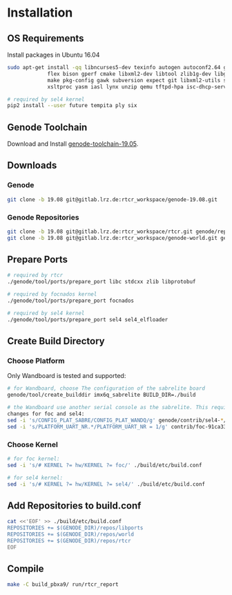 # Installation

## OS Requirements
Install packages in Ubuntu 16.04
```bash
sudo apt-get install -qq libncurses5-dev texinfo autogen autoconf2.64 g++ libexpat1-dev \
		     flex bison gperf cmake libxml2-dev libtool zlib1g-dev libglib2.0-dev \
		     make pkg-config gawk subversion expect git libxml2-utils syslinux \
		     xsltproc yasm iasl lynx unzip qemu tftpd-hpa isc-dhcp-server python-pip

# required by sel4 kernel
pip2 install --user future tempita ply six
```

## Genode Toolchain
Download and Install
[genode-toolchain-19.05](https://sourceforge.net/projects/genode/files/genode-toolchain/19.05/).


## Downloads

### Genode
```bash
git clone -b 19.08 git@gitlab.lrz.de:rtcr_workspace/genode-19.08.git
```

### Genode Repositories
```bash
git clone -b 19.08 git@gitlab.lrz.de:rtcr_workspace/rtcr.git genode/repos/rtcr
git clone -b 19.08 git@gitlab.lrz.de:rtcr_workspace/genode-world.git genode/repos/world
```

## Prepare Ports
```bash
# required by rtcr
./genode/tool/ports/prepare_port libc stdcxx zlib libprotobuf

# required by focnados kernel
./genode/tool/ports/prepare_port focnados

# required by sel4 kernel
./genode/tool/ports/prepare_port sel4 sel4_elfloader
```


## Create Build Directory

### Choose Platform
Only Wandboard is tested and supported:
```bash
# for Wandboard, choose The configuration of the sabrelite board
genode/tool/create_builddir imx6q_sabrelite BUILD_DIR=./build

# the Wandboard use another serial console as the sabrelite. This requires
changes for foc and sel4:
sed -i 's/CONFIG_PLAT_SABRE/CONFIG_PLAT_WANDQ/g' genode/contrib/sel4-*/src/kernel/sel4/configs/imx6/imx6q_sabrelite/autoconf.h
sed -i 's/PLATFORM_UART_NR.*/PLATFORM_UART_NR = 1/g' contrib/foc-91ca3363690c5b9c992a110375242f5d426a6848/src/kernel/foc/l4/mk/platforms/imx6.conf
```


### Choose Kernel
```bash
# for foc kernel:
sed -i 's/# KERNEL ?= hw/KERNEL ?= foc/' ./build/etc/build.conf

# for sel4 kernel:
sed -i 's/# KERNEL ?= hw/KERNEL ?= sel4/' ./build/etc/build.conf
```


## Add Repositories to build.conf

```bash
cat <<'EOF' >> ./build/etc/build.conf
REPOSITORIES += $(GENODE_DIR)/repos/libports
REPOSITORIES += $(GENODE_DIR)/repos/world
REPOSITORIES += $(GENODE_DIR)/repos/rtcr
EOF
```

## Compile
```bash
make -C build_pbxa9/ run/rtcr_report
```

